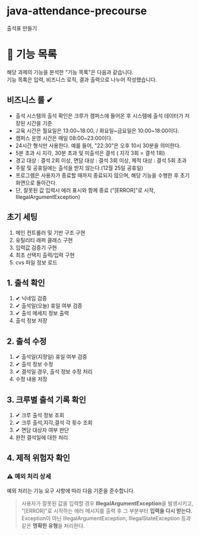 # java-attendance-precourse

출석표 만들기

# 📝 기능 목록

해당 과제의 기능을 분석한 "기능 목록"은 다음과 같습니다.<br>
기능 목록은 입력, 비즈니스 로직, 결과 출력으로 나누어 작성했습니다.

## 비즈니스 룰 ✔

- 출석 시스템의 출석 확인은 크루가 캠퍼스에 들어온 후 시스템에 출석 데이터가 저장된 시간을 기준
- 교육 시간은 월요일은 13:00~18:00, / 화요일~금요일은 10:00~18:00이다.
- 캠퍼스 운영 시간은 매일 08:00~23:00이다.
- 24시간 형식만 사용한다. 예를 들어, "22:30"은 오후 10시 30분을 의미한다.
- 5분 초과 시 지각, 30분 초과 및 미출석은 결석 ( 지각 3회 = 결석 1회)
- 경고 대상 : 결석 2회 이상, 면담 대상 : 결석 3회 이상, 제적 대상 : 결석 5회 초과
- 주말 및 공휴일에는 출석을 받지 않는다.(12월 25일 공휴일)
- 프로그램은 사용자가 종료할 때까지 종료되지 않으며, 해당 기능을 수행한 후 초기 화면으로 돌아간다.
- 단, 잘못된 값 입력시 에러 표시와 함께 종료 ("[ERROR]"로 시작, IllegalArgumentException)

## 초기 세팅

1. 메인 컨트롤러 및 기반 구조 구현
2. 유틸리티 래퍼 클래스 구현
3. 입력값 검증기 구현
4. 최초 선택지 출력/입력 구현
5. cvs 파일 정보 로드

## 1. 출석 확인

1. ✔ 닉네임 검증
2. ✔ 출석일(오늘) 휴일 여부 검증
3. ✔ 출석 메세지 정보 출력
4. 출석 정보 저장

## 2. 출석 수정

1. ✔ 출석일(지정일) 휴일 여부 검증
2. ✔ 출석 정보 수정
3. ✔ 결석일 경우, 출석 정보 수정 처리
4. 수정 내용 저장

## 3. 크루별 출석 기록 확인

1. ✔ 크루 출석 정보 조회
2. ✔ 크루 출석,지각,결석 각 횟수 조회
3. ✔ 면담 대상자 여부 판단
4. 완전 결석일에 대한 처리

## 4. 제적 위험자 확인

### ⚠️ 예외 처리 상세

예외 처리는 기능 요구 사항에 따라 다음 기준을 준수합니다.
> 사용자가 잘못된 값을 입력할 경우 **IllegalArgumentException**을 발생시키고,<br>
> "[ERROR]"로 시작하는 에러 메시지를 출력 후 그 부분부터 **입력을 다시 받는다.**<br>
> Exception이 아닌 IllegalArgumentException, IllegalStateException 등과 같은 **명확한 유형**을 처리한다.
